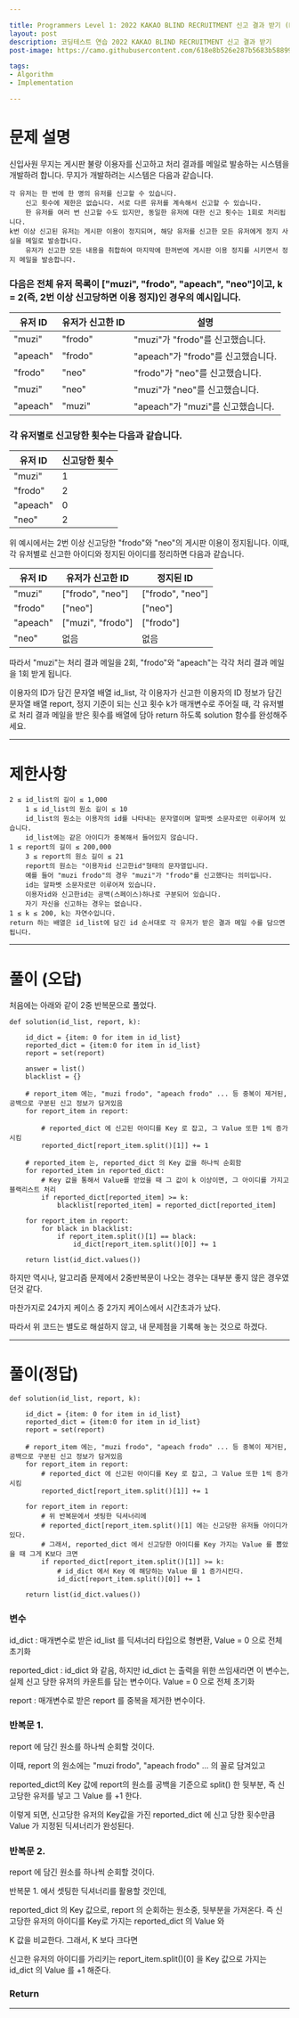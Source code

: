 ```yaml
---

title: Programmers Level 1: 2022 KAKAO BLIND RECRUITMENT 신고 결과 받기 (Python)
layout: post
description: 코딩테스트 연습 2022 KAKAO BLIND RECRUITMENT 신고 결과 받기
post-image: https://camo.githubusercontent.com/618e8b526e287b5683b58899ee932ae3b67f21840d421c216d2db0cfdb93c257/68747470733a2f2f63646e2e69636f6e2d69636f6e732e636f6d2f69636f6e73322f323639392f504e472f3531322f6a6176615f6c6f676f5f69636f6e5f3136383630392e706e67

tags:
- Algorithm
- Implementation

---
```


# 문제 설명

신입사원 무지는 게시판 불량 이용자를 신고하고 처리 결과를 메일로 발송하는 시스템을 개발하려 합니다. 무지가 개발하려는 시스템은 다음과 같습니다.

    각 유저는 한 번에 한 명의 유저를 신고할 수 있습니다.
        신고 횟수에 제한은 없습니다. 서로 다른 유저를 계속해서 신고할 수 있습니다.
        한 유저를 여러 번 신고할 수도 있지만, 동일한 유저에 대한 신고 횟수는 1회로 처리됩니다.
    k번 이상 신고된 유저는 게시판 이용이 정지되며, 해당 유저를 신고한 모든 유저에게 정지 사실을 메일로 발송합니다.
        유저가 신고한 모든 내용을 취합하여 마지막에 한꺼번에 게시판 이용 정지를 시키면서 정지 메일을 발송합니다.

### 다음은 전체 유저 목록이 ["muzi", "frodo", "apeach", "neo"]이고, k = 2(즉, 2번 이상 신고당하면 이용 정지)인 경우의 예시입니다.

|유저 ID   |유저가 신고한 ID|설명|
|-----|---|---|
|"muzi" |"frodo" |"muzi"가 "frodo"를 신고했습니다. |
|"apeach" |"frodo" |"apeach"가 "frodo"를 신고했습니다. |
|"frodo" |"neo" |"frodo"가 "neo"를 신고했습니다.|
|"muzi" |"neo" |"muzi"가 "neo"를 신고했습니다.|
|"apeach" |"muzi" |"apeach"가 "muzi"를 신고했습니다.|

### 각 유저별로 신고당한 횟수는 다음과 같습니다.


|유저 ID| 신고당한 횟수 |
|---|---------|
|"muzi"| 	1      |
|"frodo"| 	2      |
|"apeach"| 0       |
|"neo"| 2       |

위 예시에서는 2번 이상 신고당한 "frodo"와 "neo"의 게시판 이용이 정지됩니다. 이때, 각 유저별로 신고한 아이디와 정지된 아이디를 정리하면 다음과 같습니다.

| 유저 ID                     | 유저가 신고한 ID       | 정지된 ID           |
|---------------------------|------------------|------------------|
| "muzi"                    | ["frodo", "neo"] | ["frodo", "neo"] |
| "frodo"| ["neo"]| ["neo"]          |
|"apeach"|["muzi", "frodo"]|["frodo"]|
|"neo"|없음|없음|

따라서 "muzi"는 처리 결과 메일을 2회, "frodo"와 "apeach"는 각각 처리 결과 메일을 1회 받게 됩니다.

이용자의 ID가 담긴 문자열 배열 id_list, 각 이용자가 신고한 이용자의 ID 정보가 담긴 문자열 배열 report, 정지 기준이 되는 신고 횟수 k가 매개변수로 주어질 때, 각 유저별로 처리 결과 메일을 받은 횟수를 배열에 담아 return 하도록 solution 함수를 완성해주세요.

---

# 제한사항

    2 ≤ id_list의 길이 ≤ 1,000
        1 ≤ id_list의 원소 길이 ≤ 10
        id_list의 원소는 이용자의 id를 나타내는 문자열이며 알파벳 소문자로만 이루어져 있습니다.
        id_list에는 같은 아이디가 중복해서 들어있지 않습니다.
    1 ≤ report의 길이 ≤ 200,000
        3 ≤ report의 원소 길이 ≤ 21
        report의 원소는 "이용자id 신고한id"형태의 문자열입니다.
        예를 들어 "muzi frodo"의 경우 "muzi"가 "frodo"를 신고했다는 의미입니다.
        id는 알파벳 소문자로만 이루어져 있습니다.
        이용자id와 신고한id는 공백(스페이스)하나로 구분되어 있습니다.
        자기 자신을 신고하는 경우는 없습니다.
    1 ≤ k ≤ 200, k는 자연수입니다.
    return 하는 배열은 id_list에 담긴 id 순서대로 각 유저가 받은 결과 메일 수를 담으면 됩니다.


---
# 풀이 (오답)

처음에는 아래와 같이 2중 반복문으로 풀었다.

    def solution(id_list, report, k):
    
        id_dict = {item: 0 for item in id_list}
        reported_dict = {item:0 for item in id_list}
        report = set(report)
    
        answer = list()
        blacklist = {}
    
        # report_item 에는, "muzi frodo", "apeach frodo" ... 등 중복이 제거된, 공백으로 구분된 신고 정보가 담겨있음
        for report_item in report:
            
            # reported_dict 에 신고된 아이디를 Key 로 잡고, 그 Value 또한 1씩 증가시킴
            reported_dict[report_item.split()[1]] += 1
    
        # reported_item 는, reported_dict 의 Key 값을 하나씩 순회함
        for reported_item in reported_dict:
            # Key 값을 통해서 Value를 얻었을 때 그 값이 k 이상이면, 그 아이디를 가지고 블랙리스트 처리
            if reported_dict[reported_item] >= k:
                blacklist[reported_item] = reported_dict[reported_item]
    
        for report_item in report:
            for black in blacklist:
                if report_item.split()[1] == black:
                    id_dict[report_item.split()[0]] += 1
    
        return list(id_dict.values())

하지만 역시나, 알고리즘 문제에서 2중반복문이 나오는 경우는 대부분 좋지 않은 경우였던것 같다.

마찬가지로 24가지 케이스 중 2가지 케이스에서 시간초과가 났다.

따라서 위 코드는 별도로 해설하지 않고, 내 문제점을 기록해 놓는 것으로 하겠다.

---

# 풀이(정답)

    def solution(id_list, report, k):
    
        id_dict = {item: 0 for item in id_list}
        reported_dict = {item:0 for item in id_list}
        report = set(report)
    
        # report_item 에는, "muzi frodo", "apeach frodo" ... 등 중복이 제거된, 공백으로 구분된 신고 정보가 담겨있음
        for report_item in report:
            # reported_dict 에 신고된 아이디를 Key 로 잡고, 그 Value 또한 1씩 증가시킴
            reported_dict[report_item.split()[1]] += 1
    
        for report_item in report:
            # 위 반복문에서 셋팅한 딕셔너리에
            # reported_dict[report_item.split()[1] 에는 신고당한 유저들 아이디가 있다.
            # 그래서, reported_dict 에서 신고당한 아이디를 Key 가지는 Value 를 뽑았을 때 그게 K보다 크면
            if reported_dict[report_item.split()[1]] >= k:
                # id_dict 에서 Key 에 해당하는 Value 를 1 증가시킨다.
                id_dict[report_item.split()[0]] += 1
    
        return list(id_dict.values())

### 변수
id_dict : 매개변수로 받은 id_list 를 딕셔너리 타입으로 형변환, Value = 0 으로 전체 초기화

reported_dict : id_dict 와 같음, 하지만 id_dict 는 출력을 위한 쓰임새라면 이 변수는, 실제 신고 당한 유저의 카운트를 담는 변수이다. Value = 0  으로 전체 초기화

report : 매개변수로 받은 report 를 중복을 제거한 변수이다.

### 반복문 1.

report 에 담긴 원소를 하나씩 순회할 것이다.

이때, report 의 원소에는 "muzi frodo", "apeach frodo" ... 의 꼴로 담겨있고

reported_dict의 Key 값에 report의 원소를 공백을 기준으로 split() 한 뒷부분, 즉 신고당한 유저를 넣고 그 Value 를 +1 한다.

이렇게 되면, 신고당한 유저의 Key값을 가진 reported_dict 에 신고 당한 횟수만큼 Value 가 지정된 딕셔너리가 완성된다. 

### 반복문 2.

report 에 담긴 원소를 하나씩 순회할 것이다.

반복문 1. 에서 셋팅한 딕셔너리를 활용할 것인데,

reported_dict 의 Key 값으로, report 의 순회하는 원소중, 뒷부분을 가져온다. 즉 신고당한 유저의 아이디를 Key로 가지는 reported_dict 의 Value 와

K 값을 비교한다. 그래서, K 보다 크다면

신고한 유저의 아이디를 가리키는 report_item.split()[0] 을 Key 값으로 가지는 id_dict 의 Value 를 +1 해준다.

### Return

---